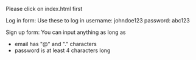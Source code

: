 Please click on index.html first

Log in form:
Use these to log in
username: johndoe123
password: abc123

Sign up form:
You can input anything as long as 
- email has "@" and "." characters
- password is at least 4 characters long 
